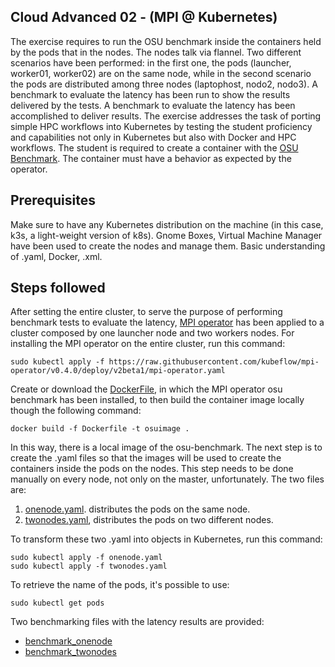 ## Cloud Advanced 02 - (MPI @ Kubernetes)

The exercise requires to run the OSU benchmark inside the containers held by the pods that in the nodes. The nodes talk via flannel. Two different scenarios have been performed: in the first one, the pods (launcher, worker01, worker02) are on the same node, while in the second scenario the pods are distributed among three nodes (laptophost, nodo2, nodo3). A benchmark to evaluate the latency has been run to show the results delivered by the tests.
A benchmark to evaluate the latency has been accomplished to deliver results.
The exercise addresses the task of porting simple HPC workflows into Kubernetes by testing the student proficiency and capabilities not only in Kubernetes but also with Docker and HPC workflows. The student is required to create a container with the [OSU Benchmark](https://mvapich.cse.ohio-state.edu/benchmarks/.). The container must have a behavior as expected by the operator. 


## Prerequisites

Make sure to have any Kubernetes distribution on the machine (in this case, k3s, a light-weight version of k8s). 
Gnome Boxes, Virtual Machine Manager have been used to create the nodes and manage them. 
Basic understanding of .yaml, Docker, .xml. 

## Steps followed

After setting the entire cluster, to serve the purpose of performing benchmark tests to evaluate the latency, [MPI operator](https://github.com/kubeflow/mpi-operator) has been applied to a cluster composed by one launcher node and two workers nodes. 
For installing the MPI operator on the entire cluster, run this command: 
```
sudo kubectl apply -f https://raw.githubusercontent.com/kubeflow/mpi-operator/v0.4.0/deploy/v2beta1/mpi-operator.yaml
```

Create or download the [DockerFile](https://github.com/robonoff/Cloud-Computing-2023-2024/blob/main/Advanced-02/Dockerfile), in which the MPI operator osu benchmark has been installed, to then build the container image locally though the following command:
```
docker build -f Dockerfile -t osuimage .
```
In this way, there is a local image of the osu-benchmark. The next step is to create the .yaml files so that the images will be used to create the containers inside the pods on the nodes. This step needs to be done manually on every node, not only on the master, unfortunately.
The two files are:

1. [onenode.yaml](https://github.com/robonoff/Cloud-Computing-2023-2024/blob/main/Advanced-02/onenode.yaml). distributes the pods on the same node. 
2. [twonodes.yaml](https://github.com/robonoff/Cloud-Computing-2023-2024/blob/main/Advanced-02/twonodes.yaml), distributes the pods on two different nodes.

To transform these two .yaml into objects in Kubernetes, run this command: 

```
sudo kubectl apply -f onenode.yaml
sudo kubectl apply -f twonodes.yaml
```
To retrieve the name of the pods, it's possible to use: 
```
sudo kubectl get pods
```

Two benchmarking files with the latency results are provided: 

* [benchmark_onenode](https://github.com/robonoff/Cloud-Computing-2023-2024/blob/main/Advanced-02/benchmark_onenode.txt)
* [benchmark_twonodes](https://github.com/robonoff/Cloud-Computing-2023-2024/blob/main/Advanced-02/benchmark_twonodes.txt)

  

